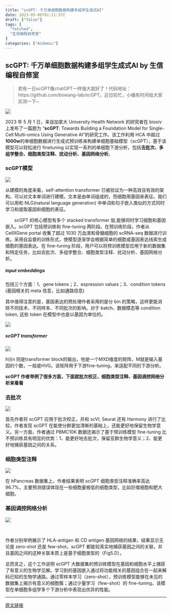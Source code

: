 ```yaml
---
title: "scGPT: 千万单细胞数据构建多组学生成式AI"
date: 2023-05-06T01:11:37Z
draft: ["false"]
tags: [
  "fetched",
  "生信编程自修室"
]
categories: ["Acdemic"]
---
```

scGPT: 千万单细胞数据构建多组学生成式AI by 生信编程自修室
------
<div><section data-tool="markdown编辑器" data-website="https://markdown.com.cn/editor"><blockquote data-tool="markdown.com.cn编辑器"><p>若有一日scGPT像chatGPT一样强大就好了！代码地址：https://github.com/bowang-lab/scGPT。近日较忙，小编有时间给大家实测一下~</p></blockquote><p><img data-galleryid="" data-ratio="0.23148148148148148" data-s="300,640" data-src="https://mmbiz.qpic.cn/mmbiz_png/rWiaFvFngFbTjEdX8ia7Xu5BoKJATTEiaX8J2KUAYicPoCEEkg8SxFIy4EcfbvvoWmX2HG0RAMVGnQV6FSfPZoqQlw/640?wx_fmt=png" data-type="png" data-w="1080" src="https://mmbiz.qpic.cn/mmbiz_png/rWiaFvFngFbTjEdX8ia7Xu5BoKJATTEiaX8J2KUAYicPoCEEkg8SxFIy4EcfbvvoWmX2HG0RAMVGnQV6FSfPZoqQlw/640?wx_fmt=png"></p><p data-tool="markdown.com.cn编辑器">2023 年 5 月 1 日，来自加拿大 University Health Network 的研究者在 bioxiv 上发布了一篇题为 “<strong>scGPT</strong>: Towards Building a Foundation Model for Single-Cell Multi-omics Using Generative AI”的研究工作。该工作利用 HCA 中超过<strong>1000w</strong>的单细胞数据进行生成式预训练来构建单细胞基础模型（scGPT），基于该模型可以轻松进行 finetuning 以实现一系列的单细胞下游分析，包括<strong>去批次、多组学整合、细胞类型注释、扰动分析、基因网络分析</strong>。</p><h3 data-tool="markdown.com.cn编辑器"><span></span>scGPT模型<span></span></h3><p><img data-galleryid="" data-ratio="0.7611111111111111" data-s="300,640" data-src="https://mmbiz.qpic.cn/mmbiz_png/rWiaFvFngFbTjEdX8ia7Xu5BoKJATTEiaX8oRmM03FyY7OibchJMNricMG1yO3b76FBIskvVyrCiawW8WPykWt6mJrvg/640?wx_fmt=png" data-type="png" data-w="1080" src="https://mmbiz.qpic.cn/mmbiz_png/rWiaFvFngFbTjEdX8ia7Xu5BoKJATTEiaX8oRmM03FyY7OibchJMNricMG1yO3b76FBIskvVyrCiawW8WPykWt6mJrvg/640?wx_fmt=png"></p><p data-tool="markdown.com.cn编辑器">从建模的角度来看，self-attention transformer 已被验证为一种高效且有效的架构，可以对文本单词进行建模。文本是由单词组成的，而细胞用基因来表征。我们可以用和 NLG(natural language generation) 中单词和句子嵌入类似的方式同时学习和提取基因和细胞的表征。</p><p data-tool="markdown.com.cn编辑器">  scGPT 的核心模型有多个 stacked transformer 层,能够同时学习细胞和基因嵌入。scGPT 包括预训练和 fine-tuning 两阶段。在预训练阶段，作者从 CellXGene portal 收集了超过 1030 万血液和骨髓细胞的 scRNA-seq 数据进行训练。采用自监督的训练形式，使模型逐渐学会根据简单的细胞或基因表达线索生成细胞的基因表达。在 fine-tuning 阶段，用户可以将预训练模型应用于新的数据集和特定任务，比如去批次、多组学整合、细胞类型注释、扰动分析、基因网络分析。</p><h5 data-tool="markdown.com.cn编辑器"><span></span>input embeddings<span></span></h5><p data-tool="markdown.com.cn编辑器">包括三个方面：1、gene tokens；2、expression values；3、condition tokens (基因相关的 meta 信息，比如通路信息)</p><p data-tool="markdown.com.cn编辑器">其中值得注意的是，基因表达的预处理作者采用的是分 bin 的策略，这样更能消除不同技术、不同样本、不同批次的影响。对于 batch、数据模态等 condition token, 这些 token 在模型中也是以基因为单位的。</p><p><img data-galleryid="" data-ratio="0.15584415584415584" data-s="300,640" data-src="https://mmbiz.qpic.cn/mmbiz_png/rWiaFvFngFbTjEdX8ia7Xu5BoKJATTEiaX8iaRbHtHMGakHUu0HAAlsCA2KZkDj4fBFagiaRacJJuUnkymPnLJibDYFw/640?wx_fmt=png" data-type="png" data-w="616" src="https://mmbiz.qpic.cn/mmbiz_png/rWiaFvFngFbTjEdX8ia7Xu5BoKJATTEiaX8iaRbHtHMGakHUu0HAAlsCA2KZkDj4fBFagiaRacJJuUnkymPnLJibDYFw/640?wx_fmt=png"></p><h5 data-tool="markdown.com.cn编辑器"><span></span>scGPT transformer<span></span></h5><p><img data-galleryid="" data-ratio="0.18962075848303392" data-s="300,640" data-src="https://mmbiz.qpic.cn/mmbiz_png/rWiaFvFngFbTjEdX8ia7Xu5BoKJATTEiaX8yK7zQkHMLiaqZrQLMJAbKNWzdsfore0JsWyicCF3fSqRDgKwTpm2iaD4A/640?wx_fmt=png" data-type="png" data-w="1002" src="https://mmbiz.qpic.cn/mmbiz_png/rWiaFvFngFbTjEdX8ia7Xu5BoKJATTEiaX8yK7zQkHMLiaqZrQLMJAbKNWzdsfore0JsWyicCF3fSqRDgKwTpm2iaD4A/640?wx_fmt=png"></p><p><em>h</em><span>(i)</span><span>n</span><span> 则是transformer block的输出，他是一个MXD维度的矩阵，M就是输入基因的个数，一般是HVG。该矩阵用于下游fine-tuning，来适配不同的下游分析。</span></p><p data-tool="markdown.com.cn编辑器"><strong>scGPT 作者举例了很多方面，下面就批次校正、细胞类型注释、基因调控网络分析来看看</strong></p><h3 data-tool="markdown.com.cn编辑器"><span></span>去批次<span></span></h3><p><img data-galleryid="" data-ratio="0.5675925925925925" data-s="300,640" data-src="https://mmbiz.qpic.cn/mmbiz_png/rWiaFvFngFbTjEdX8ia7Xu5BoKJATTEiaX8unbmlNNm4eEYXNVCFQYXFG7icwSQDn4JQlfMEVc1774icSMibPmbnu4Ow/640?wx_fmt=png" data-type="png" data-w="1080" src="https://mmbiz.qpic.cn/mmbiz_png/rWiaFvFngFbTjEdX8ia7Xu5BoKJATTEiaX8unbmlNNm4eEYXNVCFQYXFG7icwSQDn4JQlfMEVc1774icSMibPmbnu4Ow/640?wx_fmt=png"></p><p data-tool="markdown.com.cn编辑器">首先作者将 scGPT 应用于批次校正，并和 scVI, Seurat 还有 Harmony 进行了比较，作者发现 scGPT 在能使分群更加清晰的基础上，还能更好地保留生物学意义。另一方面，作者通过 PBMC10K 数据还揭示了基于预训练模型 fine-tuning 比不预训练具有明显的优势：1、能更好地去批次，保留亚群生物学意义；2、能更好地捕获基因之间的关系。</p><h3 data-tool="markdown.com.cn编辑器"><span></span>细胞类型注释<span></span></h3><p><img data-galleryid="" data-ratio="0.6157407407407407" data-s="300,640" data-src="https://mmbiz.qpic.cn/mmbiz_png/rWiaFvFngFbTjEdX8ia7Xu5BoKJATTEiaX8U2Mw6PGBUJib1csboMOXI6oXHUgkAicPhlpaEC1GXurn4JRUicSgudbNw/640?wx_fmt=png" data-type="png" data-w="1080" src="https://mmbiz.qpic.cn/mmbiz_png/rWiaFvFngFbTjEdX8ia7Xu5BoKJATTEiaX8U2Mw6PGBUJib1csboMOXI6oXHUgkAicPhlpaEC1GXurn4JRUicSgudbNw/640?wx_fmt=png"></p><p data-tool="markdown.com.cn编辑器">在 hPancreas 数据集上，作者结果表明 scGPT 细胞类型注释准确率高达 96.7%，主要预测错误体现在一些细胞量极低的细胞类型，比如巨噬细胞和肥大细胞。</p><h3 data-tool="markdown.com.cn编辑器"><span></span>基因调控网络分析<span></span></h3><p><img data-galleryid="" data-ratio="0.6546296296296297" data-s="300,640" data-src="https://mmbiz.qpic.cn/mmbiz_png/rWiaFvFngFbTjEdX8ia7Xu5BoKJATTEiaX8lBWDNia95WzTqBwlTvbb3SKibZ7uictI90v128A1M6cwp7msuOtga9HBg/640?wx_fmt=png" data-type="png" data-w="1080" src="https://mmbiz.qpic.cn/mmbiz_png/rWiaFvFngFbTjEdX8ia7Xu5BoKJATTEiaX8lBWDNia95WzTqBwlTvbb3SKibZ7uictI90v128A1M6cwp7msuOtga9HBg/640?wx_fmt=png"></p><p><br></p><p data-tool="markdown.com.cn编辑器">作者分别举例展示了 HLA-antigen 和 CD antigen 基因网络的结果，结果显示无论是 zero-shot 还是 few-shot，scGPT 都能较真实地捕获基因之间的关联，并且基因之间的这种关联本质上是基于细胞类型的（Fig5.D）。</p><p data-tool="markdown.com.cn编辑器">总而言之，这个工作说明 scGPT 大数据集的预训练模型在基因和细胞水平上捕获了有意义的生物学见解。学习到的基因嵌入通过将功能相关的基因组合在一起来解码已知的生物学通路。通过零样本学习（zero-shot），预训练模型能够在未见的数据集上揭示有意义的细胞簇；通过少量学习（few-shot）的 fine-tuning，该模型在单细胞多组学多个下游分析中表现出优异的性能。</p></section><p><mp-style-type data-value="3"></mp-style-type></p></div>  
<hr>
<a href="https://mp.weixin.qq.com/s/NpK-mfMaqoSMQTDQGH-bnw",target="_blank" rel="noopener noreferrer">原文链接</a>
